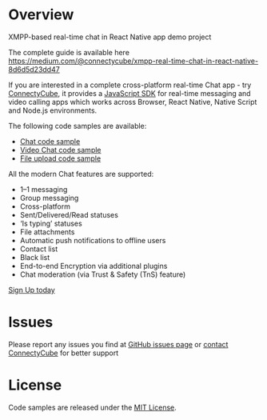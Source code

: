 # Overview

XMPP-based real-time chat in React Native app demo project  

The complete guide is available here https://medium.com/@connectycube/xmpp-real-time-chat-in-react-native-8d6d5d23dd47

If you are interested in a complete cross-platform real-time Chat app - try
[ConnectyCube](https://connectycube.com/), it provides a [JavaScript SDK](https://developers.connectycube.com/js/) for real-time messaging and video calling apps which works across Browser, React Native, Native Script and Node.js environments.


The following code samples are available:

- [Chat code sample](https://github.com/ConnectyCube/connectycube-reactnative-samples/tree/master/RNChat)
- [Video Chat code sample](https://github.com/ConnectyCube/connectycube-reactnative-samples/tree/master/RNVideoChat)
- [File upload code sample](https://github.com/ConnectyCube/connectycube-reactnative-samples/tree/master/RNUploadFiles)


All the modern Chat features are supported:

* 1–1 messaging
* Group messaging
* Cross-platform
* Sent/Delivered/Read statuses
* ‘Is typing’ statuses
* File attachments
* Automatic push notifications to offline users
* Contact list
* Black list
* End-to-end Encryption via additional plugins
* Chat moderation (via Trust & Safety (TnS) feature)

[Sign Up today](https://connectycube.com/signup/)

# Issues

Please report any issues you find at [GitHub issues page](https://github.com/ConnectyCube/react-native-xmpp-demo/issues) or [contact ConnectyCube](https://connectycube.com/contact/) for better support 

# License

Code samples are released under the [MIT License](https://opensource.org/licenses/MIT).

